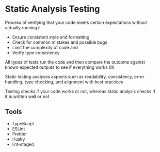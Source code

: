 # Static Analysis Testing

Process of verifying that your code meets certain expectations without actually
running it

- Ensure consistent style and formatting
- Check for common mistakes and possible bugs
- Limit the complexity of code and
- Verify type consistency

All types of tests run the code and then compare the outcome against known
expected outputs to see if everything works 0K

Static testing analyses aspects such as readability, consistency, error handling,
type checking, and alignment with best practices

Testing checks if your code works or not, whereas static analysis checks if it is
written well or not

## Tools

- TypeScript
- ESLint
- Prettier
- Husky
- lint-staged
